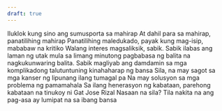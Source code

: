 ```yaml
---
draft: true
---
```


Iluklok kung sino ang sumusporta sa mahirap At dahil para sa mahirap, panatilihing mahirap Panatilihing maledukado, payak kung mag-isip, mababaw na kritiko Walang interes magsaliksik, sabik. Sabik ilabas ang laman ng utak mula sa limang minutong pagbabasa ng balita na nagkukunwaring balita. Sabik magliyab ang damdamin sa mga komplikadong talutuntuning kinahaharap ng bansa Sila, na may sagot sa mga kanser ng lipunang ilang tumagal pa Na may solusyon sa mga problema ng pamamahala Sa ilang henerasyon ng kabataan, parehong kabataan na tinukoy ni Gat Jose Rizal Nasaan na sila? Tila nakita na ang pag-asa ay lumipat na sa ibang bansa
